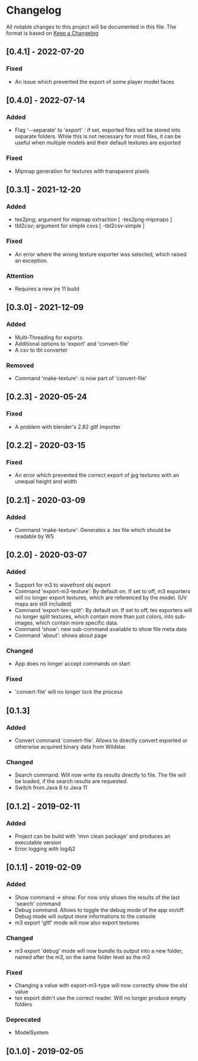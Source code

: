 # Changelog
All notable changes to this project will be documented in this file.
The format is based on [Keep a Changelog](https://keepachangelog.com)

## [0.4.1] - 2022-07-20
### Fixed
- An issue which prevented the export of some player model faces

## [0.4.0] - 2022-07-14
### Added
- Flag '--separate' to 'export' : if set, exported files will be stored into separate folders. While this is not necessary for most files, it can be useful when multiple models and their default textures are exported

### Fixed
- Mipmap generation for textures with transparent pixels

## [0.3.1] - 2021-12-20
### Added
- tex2png; argument for mipmap extraction [ -tex2png-mipmaps ]
- tbl2csv; argument for simple csvs [ -tbl2csv-simple ]

### Fixed
- An error where the wrong texture exporter was selected, which raised an exception.

### Attention
- Requires a new jre 11 build

## [0.3.0] - 2021-12-09
### Added
- Multi-Threading for exports
- Additional options to 'export' and 'convert-file'
- A csv to tbl converter

### Removed
- Command 'make-texture': is now part of 'convert-file'

## [0.2.3] - 2020-05-24
### Fixed
- A problem with blender's 2.82 gltf importer

## [0.2.2] - 2020-03-15
### Fixed
- An error which prevented the correct export of jpg textures with an unequal height and width

## [0.2.1] - 2020-03-09
### Added
- Command 'make-texture': Generates a .tex file which should be readable by WS

## [0.2.0] -  2020-03-07
### Added
- Support for m3 to wavefront obj export
- Command 'export-m3-texture': By default on. If set to off, m3 exporters will no longer export textures, which are referenced by the model. (UV maps are still included)
- Command 'export-tex-split': By default on. If set to off, tex exporters will no longer split textures, which contain more than just colors, into sub-images, which contain more specific data.
- Command 'show': new sub-command available to show file meta data
- Command 'about': shows about page

### Changed
- App does no longer accept commands on start

### Fixed
- 'convert-file' will no longer lock the process

## [0.1.3]
### Added
- Convert command 'convert-file'. Allows to directly convert exported or otherwise acquired binary data from Wildstar.

### Changed
- Search command. Will now write its results directly to file. The file will be loaded, if the search results are requested.
- Switch from Java 8 to Java 11

## [0.1.2] - 2019-02-11
### Added
- Project can be build with 'mvn clean package' and produces an executable version
- Error logging with log4j2

## [0.1.1] - 2019-02-09
### Added
- Show command -> show. For now only shows the results of the last 'search' command
- Debug command. Allows to toggle the debug mode of the app on/off. Debug mode will output more informations to the console
- m3 export 'gltf' mode will now also export textures

### Changed
- m3 export 'debug' mode will now bundle its output into a new folder, named after the m3, on the same folder level as the m3

### Fixed
- Changing a value with export-m3-type will now correctly show the old value
- tex export didn't use the correct reader. Will no longer produce empty folders

### Deprecated
- ModelSystem

## [0.1.0] - 2019-02-05

